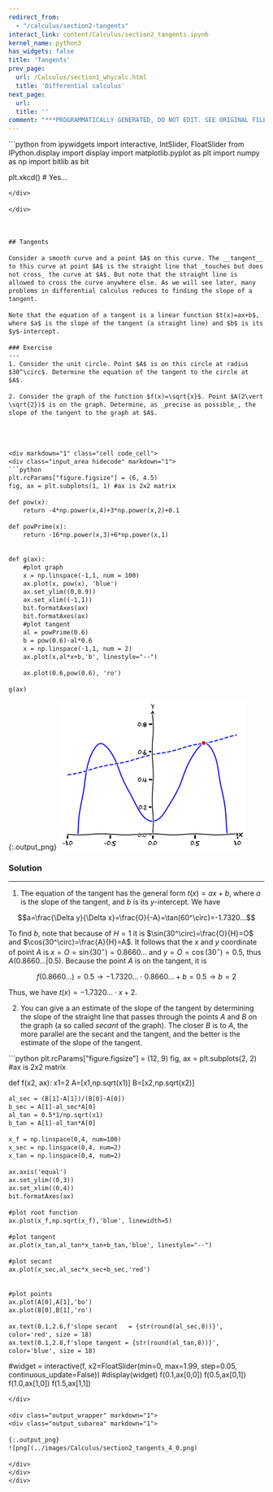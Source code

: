 ```yaml
---
redirect_from:
  - "/calculus/section2-tangents"
interact_link: content/Calculus/section2_tangents.ipynb
kernel_name: python3
has_widgets: false
title: 'Tangents'
prev_page:
  url: /Calculus/section1_whycalc.html
  title: 'Differential calculus'
next_page:
  url: 
  title: ''
comment: "***PROGRAMMATICALLY GENERATED, DO NOT EDIT. SEE ORIGINAL FILES IN /content***"
---
```



<div markdown="1" class="cell code_cell">
<div class="input_area hidecode" markdown="1">
```python
from ipywidgets import interactive, IntSlider, FloatSlider
from IPython.display import display
import matplotlib.pyplot as plt
import numpy as np
import bitlib as bit

plt.xkcd()  # Yes...

```
</div>

</div>



## Tangents

Consider a smooth curve and a point $A$ on this curve. The __tangent__ to this curve at point $A$ is the straight line that _touches but does not cross_ the curve at $A$. But note that the straight line is allowed to cross the curve anywhere else. As we will see later, many problems in differential calculus reduces to finding the slope of a tangent.

Note that the equation of a tangent is a linear function $t(x)=ax+b$, where $a$ is the slope of the tangent (a straight line) and $b$ is its $y$-intercept.

### Exercise
---
1. Consider the unit circle. Point $A$ is on this circle at radius $30^\circ$. Determine the equation of the tangent to the circle at $A$.

2. Consider the graph of the function $f(x)=\sqrt{x}$. Point $A(2\vert \sqrt{2})$ is on the graph. Determine, as _precise as possible_, the slope of the tangent to the graph at $A$.




<div markdown="1" class="cell code_cell">
<div class="input_area hidecode" markdown="1">
```python
plt.rcParams["figure.figsize"] = (6, 4.5)
fig, ax = plt.subplots(1, 1) #ax is 2x2 matrix

def pow(x):
    return -4*np.power(x,4)+3*np.power(x,2)+0.1

def powPrime(x):
    return -16*np.power(x,3)+6*np.power(x,1)


def g(ax):
    #plot graph
    x = np.linspace(-1,1, num = 100)
    ax.plot(x, pow(x), 'blue')
    ax.set_ylim((0,0.9))
    ax.set_xlim((-1,1)) 
    bit.formatAxes(ax)
    bit.formatAxes(ax)
    #plot tangent
    al = powPrime(0.6)
    b = pow(0.6)-al*0.6
    x = np.linspace(-1,1, num = 2)
    ax.plot(x,al*x+b,'b', linestyle="--")
    
    ax.plot(0.6,pow(0.6), 'ro')
    
g(ax)

```
</div>

<div class="output_wrapper" markdown="1">
<div class="output_subarea" markdown="1">

{:.output_png}
![png](../images/Calculus/section2_tangents_2_0.png)

</div>
</div>
</div>



### Solution
---
1. The equation of the tangent has the general form $t(x)=ax+b$, where $a$ is the slope of the tangent, and $b$ is its $y$-intercept. We have 

  $$a=\frac{\Delta y}{\Delta x}=\frac{O}{-A}=\tan(60^\circ)=-1.7320...$$
  
  To find $b$, note that because of $H=1$ it is $\sin(30^\circ)=\frac{O}{H}=O$ and $\cos(30^\circ)=\frac{A}{H}=A$. It follows that the $x$ and $y$ coordinate of point $A$ is $x=O=\sin(30^\circ)=0.8660...$ and $y=O=\cos(30^\circ)=0.5$, thus $A(0.8660...\vert 0.5)$. Because the point $A$ is on the tangent, it is
  
  $$f(0.8660...)=0.5 \rightarrow  -1.7320...\cdot 0.8660...+b = 0.5 \rightarrow b=2$$
  
  Thus, we have $t(x)=-1.7320... \cdot x +2$.
  
2. You can give a an estimate of the slope of the tangent by determining the slope of the straight line that passes through the points $A$ and $B$ on the graph (a so called _secant_ of the graph). The closer $B$ is to $A$, the more parallel are the secant and the tangent, and the better is the estimate of the slope of the tangent. 



<div markdown="1" class="cell code_cell">
<div class="input_area hidecode" markdown="1">
```python
plt.rcParams["figure.figsize"] = (12, 9)
fig, ax = plt.subplots(2, 2) #ax is 2x2 matrix

def f(x2, ax):
    x1=2
    A=[x1,np.sqrt(x1)]
    B=[x2,np.sqrt(x2)]
    
    al_sec = (B[1]-A[1])/(B[0]-A[0])
    b_sec = A[1]-al_sec*A[0]
    al_tan = 0.5*1/np.sqrt(x1)
    b_tan = A[1]-al_tan*A[0]
                                 
    x_f = np.linspace(0,4, num=100)
    x_sec = np.linspace(0,4, num=2)
    x_tan = np.linspace(0,4, num=2)

    ax.axis('equal')
    ax.set_ylim((0,3))
    ax.set_xlim((0,4)) 
    bit.formatAxes(ax)
    
    #plot root function
    ax.plot(x_f,np.sqrt(x_f),'blue', linewidth=5)
    
    #plot tangent
    ax.plot(x_tan,al_tan*x_tan+b_tan,'blue', linestyle="--")
    
    #plot secant          
    ax.plot(x_sec,al_sec*x_sec+b_sec,'red')
    
    
    #plot points
    ax.plot(A[0],A[1],'bo')
    ax.plot(B[0],B[1],'ro')
    
    ax.text(0.1,2.6,f'slope secant   = {str(round(al_sec,8))}', color='red', size = 18)
    ax.text(0.1,2.8,f'slope tangent = {str(round(al_tan,8))}', color='blue', size = 18)
    

#widget = interactive(f, x2=FloatSlider(min=0, max=1.99, step=0.05, continuous_update=False))
#display(widget)
f(0.1,ax[0,0])
f(0.5,ax[0,1])
f(1.0,ax[1,0])
f(1.5,ax[1,1])


```
</div>

<div class="output_wrapper" markdown="1">
<div class="output_subarea" markdown="1">

{:.output_png}
![png](../images/Calculus/section2_tangents_4_0.png)

</div>
</div>
</div>



